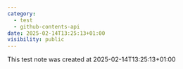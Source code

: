```yaml
---
category:
  - test
  - github-contents-api
date: 2025-02-14T13:25:13+01:00
visibility: public
---
```


This test note was created at 2025-02-14T13:25:13+01:00